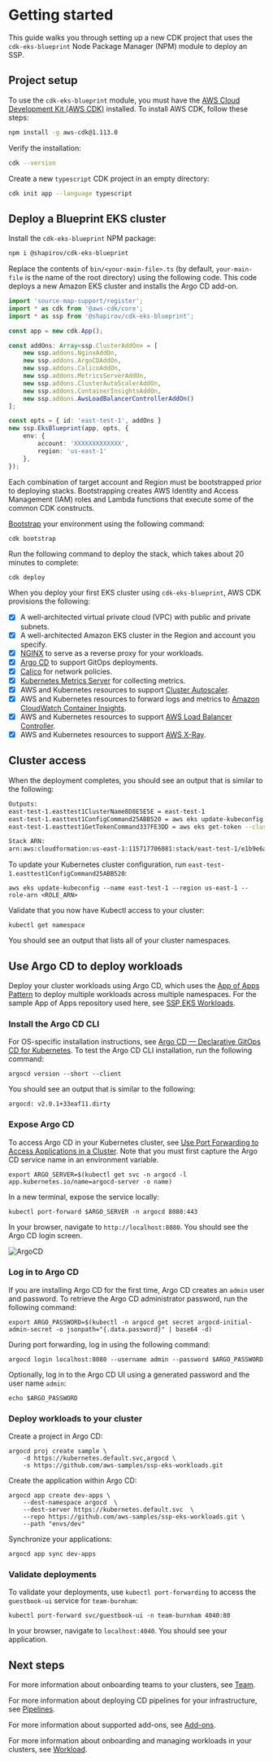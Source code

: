 # Getting started 

This guide walks you through setting up a new CDK project that uses the `cdk-eks-blueprint` Node Package Manager (NPM) module to deploy an SSP. 

## Project setup

To use the `cdk-eks-blueprint` module, you must have the [AWS Cloud Development Kit (AWS CDK)](https://aws.amazon.com/cdk/) installed. To install AWS CDK, follow these steps:

```bash
npm install -g aws-cdk@1.113.0
```

Verify the installation:

```bash
cdk --version
```

Create a new `typescript` CDK project in an empty directory:

```bash
cdk init app --language typescript
```

## Deploy a Blueprint EKS cluster

Install the `cdk-eks-blueprint` NPM package:

```bash
npm i @shapirov/cdk-eks-blueprint
```

Replace the contents of `bin/<your-main-file>.ts` (by default, `your-main-file` is the name of the root directory) using the following code. This code deploys a new Amazon EKS cluster and installs the Argo CD add-on.

```typescript
import 'source-map-support/register';
import * as cdk from '@aws-cdk/core';
import * as ssp from '@shapirov/cdk-eks-blueprint';

const app = new cdk.App();

const addOns: Array<ssp.ClusterAddOn> = [
    new ssp.addons.NginxAddOn,
    new ssp.addons.ArgoCDAddOn,
    new ssp.addons.CalicoAddOn,
    new ssp.addons.MetricsServerAddOn,
    new ssp.addons.ClusterAutoScalerAddOn,
    new ssp.addons.ContainerInsightsAddOn,
    new ssp.addons.AwsLoadBalancerControllerAddOn()
];

const opts = { id: 'east-test-1', addOns }
new ssp.EksBlueprint(app, opts, {
    env: {
        account: 'XXXXXXXXXXXXX',
        region: 'us-east-1'
    },
});
```

Each combination of target account and Region must be bootstrapped prior to deploying stacks. Bootstrapping creates AWS Identity and Access Management (IAM) roles and Lambda functions that execute some of the common CDK constructs.

[Bootstrap](https://docs.aws.amazon.com/cdk/latest/guide/bootstrapping.html) your environment using the following command: 

```bash
cdk bootstrap
```

Run the following command to deploy the stack, which takes about 20 minutes to complete:

```
cdk deploy
```

When you deploy your first EKS cluster using `cdk-eks-blueprint`, AWS CDK provisions the following:

- [x] A well-architected virtual private cloud (VPC) with public and private subnets.
- [x] A well-architected Amazon EKS cluster in the Region and account you specify.
- [x] [NGINX](https://kubernetes.github.io/ingress-nginx/deploy/) to serve as a reverse proxy for your workloads. 
- [x] [Argo CD](https://argoproj.github.io/argo-cd/) to support GitOps deployments. 
- [x] [Calico](https://docs.projectcalico.org/getting-started/kubernetes/) for network policies.
- [x] [Kubernetes Metrics Server](https://github.com/kubernetes-sigs/metrics-server) for collecting metrics.
- [x] AWS and Kubernetes resources to support [Cluster Autoscaler](https://docs.aws.amazon.com/eks/latest/userguide/cluster-autoscaler.html).
- [x] AWS and Kubernetes resources to forward logs and metrics to [Amazon CloudWatch Container Insights](https://docs.aws.amazon.com/AmazonCloudWatch/latest/monitoring/deploy-container-insights-EKS.html).
- [x] AWS and Kubernetes resources to support [AWS Load Balancer Controller](https://docs.aws.amazon.com/eks/latest/userguide/aws-load-balancer-controller.html).
- [x] AWS and Kubernetes resources to support [AWS X-Ray](https://aws.amazon.com/xray/).

## Cluster access

When the deployment completes, you should see an output that is similar to the following:

```bash
Outputs:
east-test-1.easttest1ClusterName8D8E5E5E = east-test-1
east-test-1.easttest1ConfigCommand25ABB520 = aws eks update-kubeconfig --name east-test-1 --region us-east-1 --role-arn <ROLE_ARN>
east-test-1.easttest1GetTokenCommand337FE3DD = aws eks get-token --cluster-name east-test-1 --region us-east-1 --role-arn <ROLE_ARN>

Stack ARN:
arn:aws:cloudformation:us-east-1:115717706081:stack/east-test-1/e1b9e6a0-d5f6-11eb-8498-0a374cd00e27
```

To update your Kubernetes cluster configuration, run `east-test-1.easttest1ConfigCommand25ABB520`:

```
aws eks update-kubeconfig --name east-test-1 --region us-east-1 --role-arn <ROLE_ARN>
```

Validate that you now have Kubectl access to your cluster:

```
kubectl get namespace
```

You should see an output that lists all of your cluster namespaces. 

## Use Argo CD to deploy workloads

Deploy your cluster workloads using Argo CD, which uses the [App of Apps Pattern](https://argoproj.github.io/argo-cd/operator-manual/cluster-bootstrapping/#app-of-apps-pattern) to deploy multiple workloads across multiple namespaces. For the sample App of Apps repository used here, see [SSP EKS Workloads](https://github.com/aws-samples/ssp-eks-workloads).

### Install the Argo CD CLI

For OS-specific installation instructions, see [Argo CD — Declarative GitOps CD for Kubernetes](https://argoproj.github.io/argo-cd/cli_installation/). To test the Argo CD CLI installation, run the following command:

```
argocd version --short --client
```

You should see an output that is similar to the following:

```
argocd: v2.0.1+33eaf11.dirty
```

### Expose Argo CD

To access Argo CD in your Kubernetes cluster, see [Use Port Forwarding to Access Applications in a Cluster](https://kubernetes.io/docs/tasks/access-application-cluster/port-forward-access-application-cluster/). Note that you must first capture the Argo CD service name in an environment variable.

```
export ARGO_SERVER=$(kubectl get svc -n argocd -l app.kubernetes.io/name=argocd-server -o name) 
```

In a new terminal, expose the service locally:

```
kubectl port-forward $ARGO_SERVER -n argocd 8080:443
```

In your browser, navigate to `http://localhost:8080`. You should see the Argo CD login screen.

![ArgoCD](assets/images/argo-cd.png)

### Log in to Argo CD

If you are installing Argo CD for the first time, Argo CD creates an `admin` user and password. To retrieve the Argo CD administrator password, run the following command:

```
export ARGO_PASSWORD=$(kubectl -n argocd get secret argocd-initial-admin-secret -o jsonpath="{.data.password}" | base64 -d)
```

During port forwarding, log in using the following command:

```
argocd login localhost:8080 --username admin --password $ARGO_PASSWORD
```

Optionally, log in to the Argo CD UI using a generated password and the user name `admin`:

```
echo $ARGO_PASSWORD
```

### Deploy workloads to your cluster

Create a project in Argo CD:

```
argocd proj create sample \
    -d https://kubernetes.default.svc,argocd \
    -s https://github.com/aws-samples/ssp-eks-workloads.git
```

Create the application within Argo CD:

```
argocd app create dev-apps \
    --dest-namespace argocd  \
    --dest-server https://kubernetes.default.svc  \
    --repo https://github.com/aws-samples/ssp-eks-workloads.git \
    --path "envs/dev"
```

Synchronize your applications:

```
argocd app sync dev-apps 
```

### Validate deployments 

To validate your deployments, use `kubectl port-forwarding` to access the `guestbook-ui` service for `team-burnham`:

```
kubectl port-forward svc/guestbook-ui -n team-burnham 4040:80
```

In your browser, navigate to `localhost:4040`. You should see your application.

## Next steps

For more information about onboarding teams to your clusters, see [Team](../teams). 

For more information about deploying CD pipelines for your infrastructure, see [Pipelines](../ci-cd).

For more information about supported add-ons, see [Add-ons](../addons).

For more information about onboarding and managing workloads in your clusters, see [Workload](../workloads). 
